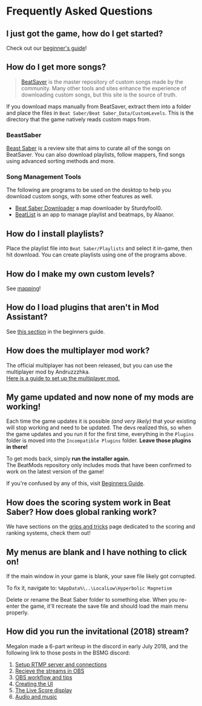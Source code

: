 # Frequently Asked Questions
## I just got the game, how do I get started?
Check out our [beginner's guide](beginners-guide)!

## How do I get more songs?
> [BeatSaver](https://beatsaver.com) is the master repository of custom songs made by the community. Many other tools and sites enhance the experience of downloading custom songs, but this site is the source of truth.

If you download maps manually from BeatSaver, extract them into a folder and place the files in `Beat Saber/Beat Saber_Data/CustomLevels`. This is the directory that the game natively reads custom maps from.

### BeastSaber
[Beast Saber](https://www.bsaber.com) is a review site that aims to curate all of the songs on BeatSaver. You can also download playlists, follow mappers, find songs using advanced sorting methods and more.

### Song Management Tools
The following are programs to be used on the desktop to help you download custom songs, with some other features as well.
* [Beat Saber Downloader](https://drive.google.com/file/d/1QWedF77hWYbqcigIWa2UcpXlhqGTjwR1/view) a map downloader by Sturdyfool0.
* [BeatList](https://github.com/Alaanor/beatlist) is an app to manage playlist and beatmaps, by Alaanor. 

## How do I install playlists?
Place the playlist file into `Beat Saber/Playlists` and select it in-game, then hit download. You can create playlists using one of the programs above.

## How do I make my own custom levels?
See [mapping](/mapping/)!

## How do I load plugins that aren't in Mod Assistant?
See [this section](/beginners-guide.md#manual-installation) in the beginners guide.
## How does the multiplayer mod work?

The official multiplayer has not been released, but you can use the multiplayer mod by Andruzzzhka.  
[Here is a guide to set up the multiplayer mod.](https://bs.assistant.moe/Multiplayer/)

## My game updated and now none of my mods are working!
Each time the game updates it is possible *(and very likely)* that your existing will stop working and need to be updated.
The devs realized this, so when the game updates and you run it for the first time, everything in the `Plugins` folder is moved into the `Incompatible Plugins` folder. **Leave those plugins in there!**

To get mods back, simply **run the installer again.**  
The BeatMods repository only includes mods that have been confirmed to work on the latest version of the game!

If you're confused by any of this, visit [Beginners Guide](/beginners-guide.md).

## How does the scoring system work in Beat Saber? How does global ranking work?
We have sections on the [grips and tricks](/grips-and-tricks.md) page dedicated to the scoring and ranking systems, check them out!

## My menus are blank and I have nothing to click on!
If the main window in your game is blank, your save file likely got corrupted.

To fix it, navigate to:
`%AppData%\..\LocalLow\Hyperbolic Magnetism`

Delete or rename the Beat Saber folder to something else. When you re-enter the game, it'll recreate the save file and should load the main menu properly.

## How did you run the invitational (2018) stream?
Megalon made a 6-part writeup in the discord in early July 2018, and the following link to those posts in the BSMG discord:

1. [Setup RTMP server and connections](https://discordapp.com/channels/441805394323439646/441805394323439648/463600705811251200)
2. [Recieve the streams in OBS](https://discordapp.com/channels/441805394323439646/441805394323439648/463603246842511362)
3. [OBS workflow and tips](https://discordapp.com/channels/441805394323439646/441805394323439648/463606263926751233)
4. [Creating the UI](https://discordapp.com/channels/441805394323439646/441805394323439648/463615913405448192)
5. [The Live Score display](https://discordapp.com/channels/441805394323439646/441805394323439648/463621857913077770)
6. [Audio and music](https://discordapp.com/channels/441805394323439646/441805394323439648/463651616235716619)
